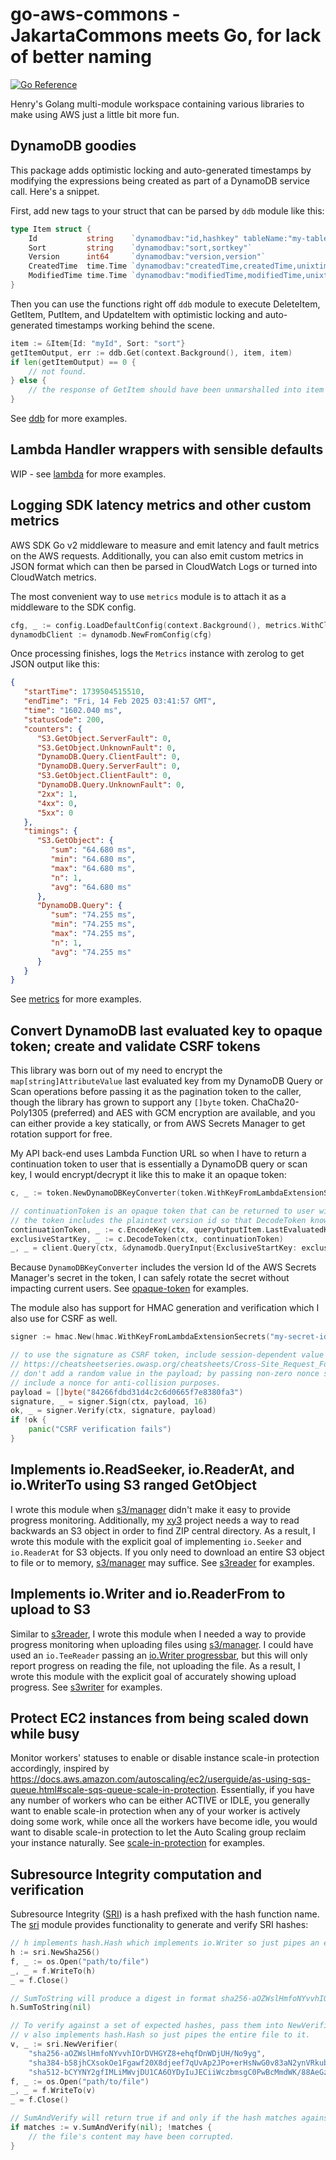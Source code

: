 # go-aws-commons - JakartaCommons meets Go, for lack of better naming

[![Go Reference](https://pkg.go.dev/badge/github.com/nguyengg/go-aws-commons.svg)](https://pkg.go.dev/github.com/nguyengg/go-aws-commons)

Henry's Golang multi-module workspace containing various libraries to make using AWS just a little bit more fun.

## DynamoDB goodies

This package adds optimistic locking and auto-generated timestamps by modifying the expressions being created as part of
a DynamoDB service call. Here's a snippet.

First, add new tags to your struct that can be parsed by `ddb` module like this:
```go
type Item struct {
	Id           string    `dynamodbav:"id,hashkey" tableName:"my-table"`
	Sort         string    `dynamodbav:"sort,sortkey"`
	Version      int64     `dynamodbav:"version,version"`
	CreatedTime  time.Time `dynamodbav:"createdTime,createdTime,unixtime"`
	ModifiedTime time.Time `dynamodbav:"modifiedTime,modifiedTime,unixtime"`
}
```

Then you can use the functions right off `ddb` module to execute DeleteItem, GetItem, PutItem, and UpdateItem with
optimistic locking and auto-generated timestamps working behind the scene.
```go
item := &Item{Id: "myId", Sort: "sort"}
getItemOutput, err := ddb.Get(context.Background(), item, item)
if len(getItemOutput) == 0 {
	// not found.
} else {
	// the response of GetItem should have been unmarshalled into item for me.
}
```

See [ddb](ddb) for more examples.

## Lambda Handler wrappers with sensible defaults

WIP - see [lambda](lambda) for more examples.

## Logging SDK latency metrics and other custom metrics

AWS SDK Go v2 middleware to measure and emit latency and fault metrics on the AWS requests. Additionally, you can also
emit custom metrics in JSON format which can then be parsed in CloudWatch Logs or turned into CloudWatch metrics.

The most convenient way to use `metrics` module is to attach it as a middleware to the SDK config.
```go
cfg, _ := config.LoadDefaultConfig(context.Background(), metrics.WithClientSideMetrics())
dynamodbClient := dynamodb.NewFromConfig(cfg)
```

Once processing finishes, logs the `Metrics` instance with zerolog to get JSON output like this:
```json
{
   "startTime": 1739504515510,
   "endTime": "Fri, 14 Feb 2025 03:41:57 GMT",
   "time": "1602.040 ms",
   "statusCode": 200,
   "counters": {
      "S3.GetObject.ServerFault": 0,
      "S3.GetObject.UnknownFault": 0,
      "DynamoDB.Query.ClientFault": 0,
      "DynamoDB.Query.ServerFault": 0,
      "S3.GetObject.ClientFault": 0,
      "DynamoDB.Query.UnknownFault": 0,
      "2xx": 1,
      "4xx": 0,
      "5xx": 0
   },
   "timings": {
      "S3.GetObject": {
         "sum": "64.680 ms",
         "min": "64.680 ms",
         "max": "64.680 ms",
         "n": 1,
         "avg": "64.680 ms"
      },
      "DynamoDB.Query": {
         "sum": "74.255 ms",
         "min": "74.255 ms",
         "max": "74.255 ms",
         "n": 1,
         "avg": "74.255 ms"
      }
   }
}
```

See [metrics](metrics) for more examples.

## Convert DynamoDB last evaluated key to opaque token; create and validate CSRF tokens

This library was born out of my need to encrypt the `map[string]AttributeValue` last evaluated key from my DynamoDB
Query or Scan operations before passing it as the pagination token to the caller, though the library has grown to
support any `[]byte` token. ChaCha20-Poly1305 (preferred) and AES with GCM encryption are available, and you can either
provide a key statically, or from AWS Secrets Manager to get rotation support for free.

My API back-end uses Lambda Function URL so when I have to return a continuation token to user that is essentially a
DynamoDB query or scan key, I would encrypt/decrypt it like this to make it an opaque token:
```go
c, _ := token.NewDynamoDBKeyConverter(token.WithKeyFromLambdaExtensionSecrets("my-secret-id"))

// continuationToken is an opaque token that can be returned to user without leaking details about the table.
// the token includes the plaintext version id so that DecodeToken knows which key to use.
continuationToken, _ := c.EncodeKey(ctx, queryOutputItem.LastEvaluatedKey)
exclusiveStartKey, _ := c.DecodeToken(ctx, continuationToken)
_, _ = client.Query(ctx, &dynamodb.QueryInput{ExclusiveStartKey: exclusiveStartKey})
```

Because `DynamoDBKeyConverter` includes the version Id of the AWS Secrets Manager's secret in the token, I can safely
rotate the secret without impacting current users. See [opaque-token](opaque-token) for examples.

The module also has support for HMAC generation and verification which I also use for CSRF as well.
```go
signer := hmac.New(hmac.WithKeyFromLambdaExtensionSecrets("my-secret-id"))

// to use the signature as CSRF token, include session-dependent value according to
// https://cheatsheetseries.owasp.org/cheatsheets/Cross-Site_Request_Forgery_Prevention_Cheat_Sheet.html#pseudo-code-for-implementing-hmac-csrf-tokens.
// don't add a random value in the payload; by passing non-zero nonce size, the generated token will already
// include a nonce for anti-collision purposes.
payload = []byte("84266fdbd31d4c2c6d0665f7e8380fa3")
signature, _ = signer.Sign(ctx, payload, 16)
ok, _ = signer.Verify(ctx, signature, payload)
if !ok {
	panic("CSRF verification fails")
}
```

## Implements io.ReadSeeker, io.ReaderAt, and io.WriterTo using S3 ranged GetObject

I wrote this module when [s3/manager](https://pkg.go.dev/github.com/aws/aws-sdk-go-v2/feature/s3/manager) didn't make it
easy to provide progress monitoring. Additionally, my [xy3](https://github.com/nguyengg/xy3) project needs a way to read
backwards an S3 object in order to find ZIP central directory. As a result, I wrote this module with the explicit goal
of implementing `io.Seeker` and `io.ReaderAt` for S3 objects. If you only need to download an entire S3 object to file
or to memory, [s3/manager](https://pkg.go.dev/github.com/aws/aws-sdk-go-v2/feature/s3/manager) may suffice. See
[s3reader](s3reader) for examples.

## Implements io.Writer and io.ReaderFrom to upload to S3

Similar to [s3reader](s3reader), I wrote this module when I needed a way to provide progress monitoring when uploading
files using [s3/manager](https://pkg.go.dev/github.com/aws/aws-sdk-go-v2/feature/s3/manager). I could have used an
`io.TeeReader` passing an [io.Writer progressbar](https://github.com/schollz/progressbar), but this will only report
progress on reading the file, not uploading the file. As a result, I wrote this module with the explicit goal of
accurately showing upload progress. See [s3writer](s3writer) for examples.

## Protect EC2 instances from being scaled down while busy

Monitor workers' statuses to enable or disable instance scale-in protection accordingly, inspired by
https://docs.aws.amazon.com/autoscaling/ec2/userguide/as-using-sqs-queue.html#scale-sqs-queue-scale-in-protection.
Essentially, if you have any number of workers who can be either ACTIVE or IDLE, you generally want to enable scale-in
protection when any of your worker is actively doing some work, while once all the workers have become idle, you would
want to disable scale-in protection to let the Auto Scaling group reclaim your instance naturally. See
[scale-in-protection](scale-in-protection) for examples.

## Subresource Integrity computation and verification

Subresource Integrity ([SRI](https://developer.mozilla.org/en-US/docs/Web/Security/Subresource_Integrity)) is a hash
prefixed with the hash function name. The [sri](sri) module provides functionality to generate and verify SRI hashes:

```go
// h implements hash.Hash which implements io.Writer so just pipes an entire file to it.
h := sri.NewSha256()
f, _ := os.Open("path/to/file")
_, _ = f.WriteTo(h)
_ = f.Close()

// SumToString will produce a digest in format sha256-aOZWslHmfoNYvvhIOrDVHGYZ8+ehqfDnWDjUH/No9yg for example.
h.SumToString(nil)

// To verify against a set of expected hashes, pass them into NewVerifier.
// v also implements hash.Hash so just pipes the entire file to it.
v, _ := sri.NewVerifier(
	"sha256-aOZWslHmfoNYvvhIOrDVHGYZ8+ehqfDnWDjUH/No9yg", 
	"sha384-b58jhCXsokOe1Fgawf20X8djeef7qUvAp2JPo+erHsNwG0v83aN2ynVRkub0XypO", 
	"sha512-bCYYNY2gfIMLiMWvjDU1CA6OYDyIuJECiiWczbmsgC0PwBcMmdWK/88AeGzhiPxddT6MZiivIHHDJw1QRFxLHA")
f, _ := os.Open("path/to/file")
_, _ = f.WriteTo(v)
_ = f.Close()

// SumAndVerify will return true if and only if the hash matches against the set of hashes passed to NewVerifier.
if matches := v.SumAndVerify(nil); !matches {
	// the file's content may have been corrupted.
}
```
